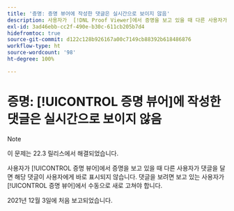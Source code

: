 ```yaml
---
title: '증명: 증명 뷰어에 작성한 댓글은 실시간으로 보이지 않음'
description: 사용자가  [!DNL Proof Viewer]에서 증명을 보고 있을 때 다른 사용자가 댓글을 달면 해당 댓글이 사용자에게 바로 표시되지 않습니다.
exl-id: 3ad46ebb-cc2f-490e-b30c-611cb205b7d4
hidefromtoc: true
source-git-commit: d122c128b926167a00c7149cb88392b618486876
workflow-type: ht
source-wordcount: '98'
ht-degree: 100%

---
```


# 증명: [!UICONTROL 증명 뷰어]에 작성한 댓글은 실시간으로 보이지 않음

>[!NOTE]
>
>이 문제는 22.3 릴리스에서 해결되었습니다.

사용자가 [!UICONTROL 증명 뷰어]에서 증명을 보고 있을 때 다른 사용자가 댓글을 달면 해당 댓글이 사용자에게 바로 표시되지 않습니다. 댓글을 보려면 보고 있는 사용자가 [!UICONTROL 증명 뷰어]에서 수동으로 새로 고쳐야 합니다.

2021년 12월 3일에 처음 보고되었습니다.

